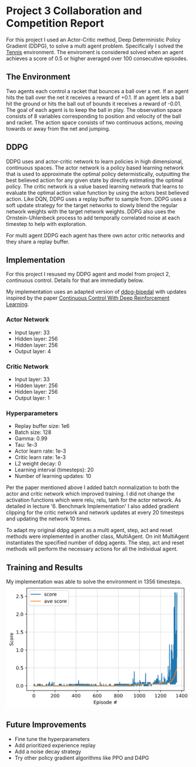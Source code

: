 # Project 3 Collaboration and Competition Report  
For this project I used an Actor-Critic method, Deep Deterministic Policy Gradient (DDPG), to solve a multi agent problem.  Specifically I solved the [Tennis](https://github.com/Unity-Technologies/ml-agents/blob/main/docs/Learning-Environment-Examples.md#tennis) environment.  The enviroment is considered solved when an agent achieves a score of 0.5 or higher averaged over 100 consecutive episodes.   

## The Environment
Two agents each control a racket that bounces a ball over a net.  If an agent hits the ball over the net it receives a reward of +0.1.  If an agent lets a ball hit the ground or hits the ball out of bounds it receives a reward of -0.01. The goal of each agent is to keep the ball in play.  The observation space consists of 8 variables corresponding to position and velocity of the ball and racket.  The action space consists of two continuous actions, moving towards or away from the net and jumping.  

## DDPG
DDPG uses and actor-critic network to learn policies in high dimensional, continuous spaces.  The actor network is a policy based learning network that is used to approximate the optimal policy determistically, outputting the best believed action for any given state by directly estimating the optimal policy.  The critic network is a value based learning network that learns to evaluate the optimal action value function by using the actors best believed action.  Like DQN, DDPG uses a replay buffer to sample from.  DDPG uses a soft update strategy for the target networks to slowly blend the regular network weights with the target network weights.  DDPG also uses the Ornstein-Uhlenbeck process to add temporally correlated noise at each timestep to help with exploration.   

For multi agent DDPG each agent has there own actor critic networks and they share a replay buffer.   

## Implementation
For this project I resused my DDPG agent and model from project 2, continuous control.  Details for that are immediatly below.  

My implementation uses an adapted version of [ddpg-bipedal](https://github.com/udacity/deep-reinforcement-learning/tree/master/ddpg-bipedal) with updates inspired by the paper [Continuous Control With Deep Reinforcement Learning](https://arxiv.org/pdf/1509.02971.pdf).   

### Actor Network
- Input layer:  33
- Hidden layer: 256
- Hidden layer: 256
- Output layer: 4

### Critic Network
- Input layer:  33
- Hidden layer: 256
- Hidden layer: 256
- Output layer: 1

### Hyperparameters
- Replay buffer size: 1e6
- Batch size: 128
- Gamma: 0.99
- Tau: 1e-3
- Actor learn rate: 1e-3
- Critic learn rate: 1e-3
- L2 weight decay: 0
- Learning interval (timesteps): 20
- Number of learning updates: 10

Per the paper mentioned above I added batch normalization to both the actor and critic network which improved training.  I did not change the activation functions which were relu, relu, tanh for the actor network.  As detailed in lecture '6. Benchmark Implementation' I also added gradient clipping for the critic network and network updates at every 20 timesteps and updating the network 10 times.   

To adapt my original ddpg agent as a multi agent, step, act and reset methods were implemented in another class, MultiAgent. On init MultiAgent instantiates the specified number of ddpg agents.  The step, act and reset methods will perform the necessary actions for all the individual agent.  

## Training and Results
My implementation was able to solve the environment in 1356 timesteps.   
![](score.png)    

## Future Improvements
- Fine tune the hyperparameters 
- Add prioritized experience replay
- Add a noise decay strategy
- Try other policy gradient algorithms like PPO and D4PG

